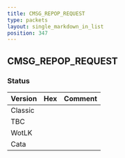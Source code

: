 ```yaml
---
title: CMSG_REPOP_REQUEST
type: packets
layout: single_markdown_in_list
position: 347
---
```


## CMSG_REPOP_REQUEST

### Status

Version | Hex | Comment
---------- | ---------- | ---------- 
Classic |  |  
TBC |  |  
WotLK |  |  
Cata |  |  
